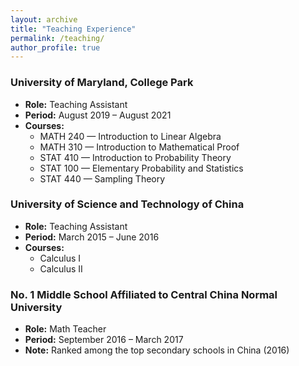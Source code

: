 ```yaml
---
layout: archive
title: "Teaching Experience"
permalink: /teaching/
author_profile: true
---
```


### University of Maryland, College Park
- **Role:** Teaching Assistant  
- **Period:** August 2019 – August 2021  
- **Courses:**  
  - MATH 240 — Introduction to Linear Algebra  
  - MATH 310 — Introduction to Mathematical Proof  
  - STAT 410 — Introduction to Probability Theory  
  - STAT 100 — Elementary Probability and Statistics  
  - STAT 440 — Sampling Theory

### University of Science and Technology of China
- **Role:** Teaching Assistant  
- **Period:** March 2015 – June 2016  
- **Courses:**  
  - Calculus I  
  - Calculus II

### No. 1 Middle School Affiliated to Central China Normal University
- **Role:** Math Teacher  
- **Period:** September 2016 – March 2017  
- **Note:** Ranked among the top secondary schools in China (2016)

